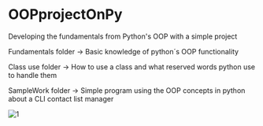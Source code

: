 # OOPprojectOnPy
Developing the fundamentals from Python's OOP with a simple project

Fundamentals folder -> Basic knowledge of python´s OOP functionality

Class use folder -> How to use a class and what reserved words python use to handle them

SampleWork folder -> Simple program using the OOP concepts in python about a CLI contact list manager



![1](https://github.com/RogerCL24/OOPprojectOnPy/assets/90930371/232be3ad-6475-4aad-a783-01c4e39e779e)
